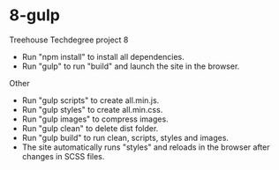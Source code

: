 # 8-gulp
Treehouse Techdegree project 8

- Run "npm install" to install all dependencies.
- Run "gulp" to run "build" and launch the site in the browser.

Other
- Run "gulp scripts" to create all.min.js.
- Run "gulp styles" to create all.min.css.
- Run "gulp images" to compress images.
- Run "gulp clean" to delete dist folder.
- Run "gulp build" to run clean, scripts, styles and images.
- The site automatically runs "styles" and reloads in the browser
  after changes in SCSS files.
